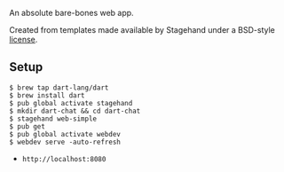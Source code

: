 An absolute bare-bones web app.

Created from templates made available by Stagehand under a BSD-style
[license](https://github.com/dart-lang/stagehand/blob/master/LICENSE).

## Setup
  ```
  $ brew tap dart-lang/dart
  $ brew install dart
  $ pub global activate stagehand
  $ mkdir dart-chat && cd dart-chat
  $ stagehand web-simple
  $ pub get
  $ pub global activate webdev
  $ webdev serve -auto-refresh
  ```
  * `http://localhost:8080`
